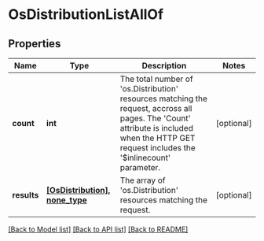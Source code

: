 # OsDistributionListAllOf

## Properties
Name | Type | Description | Notes
------------ | ------------- | ------------- | -------------
**count** | **int** | The total number of &#39;os.Distribution&#39; resources matching the request, accross all pages. The &#39;Count&#39; attribute is included when the HTTP GET request includes the &#39;$inlinecount&#39; parameter. | [optional] 
**results** | [**[OsDistribution], none_type**](OsDistribution.md) | The array of &#39;os.Distribution&#39; resources matching the request. | [optional] 

[[Back to Model list]](../README.md#documentation-for-models) [[Back to API list]](../README.md#documentation-for-api-endpoints) [[Back to README]](../README.md)


